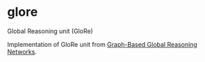 # glore
Global Reasoning unit (GloRe)

Implementation of GloRe unit from [Graph-Based Global Reasoning Networks](https://research.fb.com/wp-content/uploads/2019/05/Graph-Based-Global-Reasoning-Networks.pdf?).
